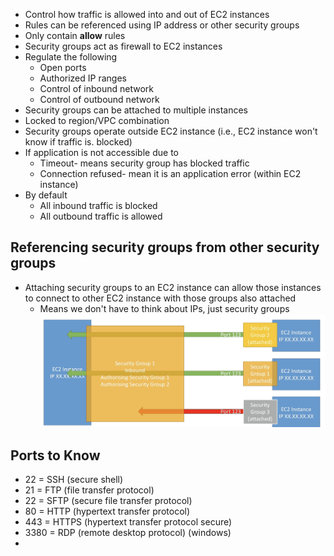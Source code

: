- Control how traffic is allowed into and out of EC2 instances
- Rules can be referenced using IP address or other security groups
- Only contain **allow** rules
- Security groups act as firewall to EC2 instances
- Regulate the following
	- Open ports
	- Authorized IP ranges
	- Control of inbound network
	- Control of outbound network
- Security groups can be attached to multiple instances
- Locked to region/VPC combination
- Security groups operate outside EC2 instance (i.e., EC2 instance won't know if traffic is. blocked)
- If application is not accessible due to
	- Timeout- means security group has blocked traffic
	- Connection refused- mean it is an application error (within EC2 instance)
- By default
	- All inbound traffic is blocked
	- All outbound traffic is allowed
## Referencing security groups from other security groups
- Attaching security groups to an EC2 instance can allow those instances to connect to other EC2 instance with those groups also attached
	- Means we don't have to think about IPs, just security groups
	  ![image](attachments/20240619102618.png)

## Ports to Know
- 22 = SSH (secure shell)
- 21 = FTP (file transfer protocol)
- 22 = SFTP (secure file transfer protocol)
- 80 = HTTP (hypertext transfer protocol)
- 443 = HTTPS (hypertext transfer protocol secure)
- 3380 = RDP (remote desktop protocol) (windows)
- 